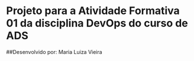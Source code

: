 # Projeto para a Atividade Formativa 01 da disciplina DevOps do curso de ADS
##Desenvolvido por: Maria Luiza Vieira
